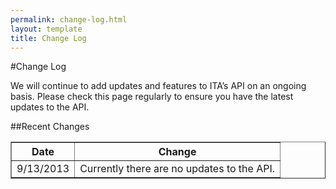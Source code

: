 ```yaml
---
permalink: change-log.html
layout: template
title: Change Log
---
```


#Change Log

We will continue to add updates and features to ITA’s API on an ongoing basis.  Please check this page regularly to ensure you have the latest updates to the API.

##Recent Changes

<table border="1">
<tr>
<th>Date</th>
<th>Change</th>
</tr>
<tr>
<td>9/13/2013</td>
<td>Currently there are no updates to the API.</td>
</tr>
</table> 

















